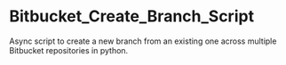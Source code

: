 # Bitbucket_Create_Branch_Script
Async script to create a new branch from an existing one across multiple Bitbucket repositories in python.
